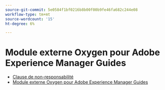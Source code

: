 ```yaml
---
source-git-commit: 5e0584f1bf0216b8b00f00b9fe46fa682c244e08
workflow-type: tm+mt
source-wordcount: '15'
ht-degree: 6%

---
```

# Module externe Oxygen pour Adobe Experience Manager Guides

- [Clause de non-responsabilité](rebranding-disclaimer.md)
- [Module externe Oxygen pour Adobe Experience Manager Guides](use-aem-connector.md)

